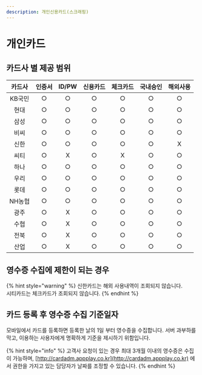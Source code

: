 ```yaml
---
description: 개인신용카드(스크래핑)
---
```


# 개인카드

## 카드사 별 제공 범위 <a id="1"></a>

| 카드사 | 인증서 | ID/PW | 신용카드 | 체크카드 | 국내승인 | 해외사용 |
| :---: | :---: | :---: | :---: | :---: | :---: | :---: |
| KB국민 | ○ | ○ | ○ | ○ | ○ | ○ |
| 현대 | ○ | ○ | ○ | ○ | ○ | ○ |
| 삼성 | ○ | ○ | ○ | ○ | ○ | ○ |
| 비씨 | ○ | ○ | ○ | ○ | ○ | ○ |
| 신한 | ○ | ○ | ○ | ○ | ○ | X |
| 씨티 | ○ | X | ○ | X | ○ | ○ |
| 하나 | ○ | ○ | ○ | ○ | ○ | ○ |
| 우리 | ○ | ○ | ○ | ○ | ○ | ○ |
| 롯데 | ○ | ○ | ○ | ○ | ○ | ○ |
| NH농협 | ○ | ○ | ○ | ○ | ○ | ○ |
| 광주 | ○ | X | ○ | ○ | ○ | ○ |
| 수협 | ○ | X | ○ | ○ | ○ | ○ |
| 전북 | ○ | X | ○ | ○ | ○ | ○ |
| 산업 | ○ | X | ○ | ○ | ○ | ○ |

## 영수증 수집에 제한이 되는 경우 <a id="1"></a>

{% hint style="warning" %}
신한카드는 해외 사용내역이 조회되지 않습니다.  
시티카드는 체크카드가 조회되지 않습니다.
{% endhint %}

## 카드 등록 후 영수증 수집 기준일자 <a id="2"></a>

모바일에서 카드를 등록하면 등록한 날의 1일 부터 영수증을 수집합니다. 서버 과부하를 막고, 이용하는 사용자에게 명확하게 기준을 제시하기 위함입니다. 

{% hint style="info" %}
고객사 요청이 있는 경우 최대 3개월 이내의 영수증은 수집이 가능하며, [http://cardadm.appplay.co.kr](http://cardadm.appplay.co.kr) 에서 권한을 가지고 있는 담당자가 날짜를 조정할 수 있습니다.
{% endhint %}



